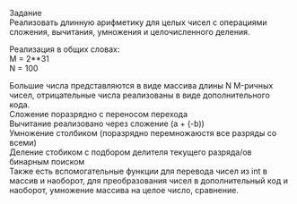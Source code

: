 Задание\
Реализовать длинную арифметику для целых чисел с операциями сложения, вычитания, умножения и целочисленного деления.

Реализация в общих словах:\
M = 2**31\
N = 100

Большие числа представляются в виде массива длины N M-ричных чисел, отрицательные числа реализованы в виде 
дополнительного кода.\
Сложение поразрядно с переносом перехода\
Вычитание реализовано через сложение (a + (-b))\
Умножение столбиком (поразрядно перемножаюстя все разряды со всеми)\
Деление стобиком с подбором делителя текущего разряда/ов бинарным поиском\
Также есть вспомогательные функции для перевода чисел из int в массив и наоборот, для преобразования чисел в 
дополнительный код и наоборот, умножение массива на целое число, сравнение. 


